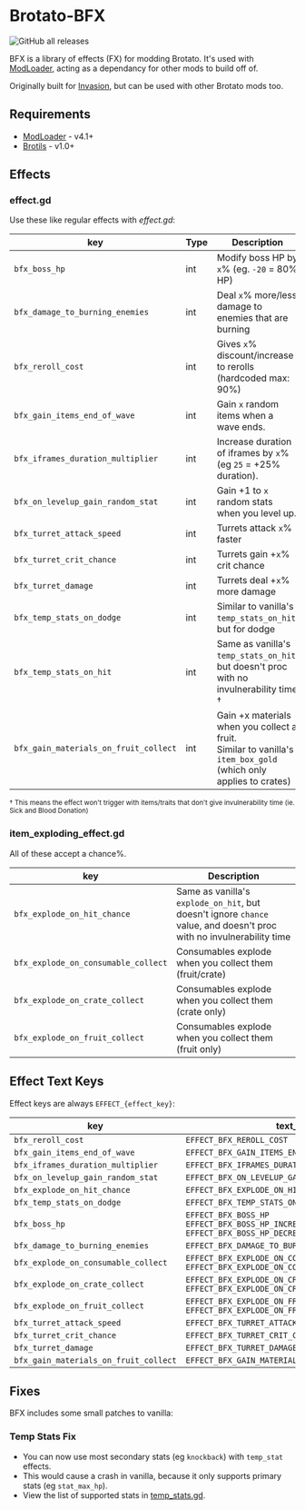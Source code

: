 # Brotato-BFX

![GitHub all releases](https://img.shields.io/github/downloads/BrotatoMods/Brotato-BFX/total)

BFX is a library of effects (FX) for modding Brotato. It's used with [ModLoader](https://github.com/BrotatoMods/Brotato-ModLoader), acting as a dependancy for other mods to build off of.

Originally built for [Invasion](https://github.com/BrotatoMods/Brotato-Invasion-Mod), but can be used with other Brotato mods too.

## Requirements

* [ModLoader](https://github.com/GodotModding/godot-mod-loader) - v4.1+
* [Brotils](https://github.com/BrotatoMods/Brotato-Brotils/) - v1.0+

## Effects

### effect.gd

Use these like regular effects with *effect.gd*:

| key   | Type | Description |
| ----- | ---- | ----------- |
| `bfx_boss_hp`                     | int | Modify boss HP by `x`% (eg. `-20` = 80% HP) |
| `bfx_damage_to_burning_enemies`   | int | Deal `x`% more/less damage to enemies that are burning |
| `bfx_reroll_cost`                 | int | Gives `x`% discount/increase to rerolls (hardcoded max: 90%) |
| `bfx_gain_items_end_of_wave`      | int | Gain `x` random items when a wave ends. |
| `bfx_iframes_duration_multiplier` | int | Increase duration of iframes by `x`% (eg `25` = +25% duration). |
| `bfx_on_levelup_gain_random_stat` | int | Gain +1 to `x` random stats when you level up. |
| `bfx_turret_attack_speed`         | int | Turrets attack `x`% faster |
| `bfx_turret_crit_chance`          | int | Turrets gain +`x`% crit chance |
| `bfx_turret_damage`               | int | Turrets deal +`x`% more damage |
| `bfx_temp_stats_on_dodge`         | int | Similar to vanilla's `temp_stats_on_hit`, but for dodge |
| `bfx_temp_stats_on_hit`           | int | Same as vanilla's `temp_stats_on_hit`, but doesn't proc with no invulnerability time † |
| `bfx_gain_materials_on_fruit_collect` | int | Gain +x materials when you collect a fruit.<br>Similar to vanilla's `item_box_gold` (which only applies to crates) |

<small>† This means the effect won't trigger with items/traits that don't give invulnerability time (ie. Sick and Blood Donation)</small>


### item_exploding_effect.gd

All of these accept a chance%.

| key   | Description |
| ----- | ----------- |
| `bfx_explode_on_hit_chance`         | Same as vanilla's `explode_on_hit`, but doesn't ignore `chance` value, and doesn't proc with no invulnerability time |
| `bfx_explode_on_consumable_collect` | Consumables explode when you collect them (fruit/crate) |
| `bfx_explode_on_crate_collect`      | Consumables explode when you collect them (crate only) |
| `bfx_explode_on_fruit_collect`      | Consumables explode when you collect them (fruit only) |


## Effect Text Keys

Effect keys are always `EFFECT_{effect_key}`:

| key   | text_key   |
| ----- | ---------- |
| `bfx_reroll_cost`                   | `EFFECT_BFX_REROLL_COST` |
| `bfx_gain_items_end_of_wave`        | `EFFECT_BFX_GAIN_ITEMS_END_OF_WAVE`      |
| `bfx_iframes_duration_multiplier`   | `EFFECT_BFX_IFRAMES_DURATION_MULTIPLIER` |
| `bfx_on_levelup_gain_random_stat`   | `EFFECT_BFX_ON_LEVELUP_GAIN_RANDOM_STAT` |
| `bfx_explode_on_hit_chance`         | `EFFECT_BFX_EXPLODE_ON_HIT_CHANCE` |
| `bfx_temp_stats_on_dodge`           | `EFFECT_BFX_TEMP_STATS_ON_DODGE` |
| `bfx_boss_hp`                       | `EFFECT_BFX_BOSS_HP`<br>`EFFECT_BFX_BOSS_HP_INCREASE`<br>`EFFECT_BFX_BOSS_HP_DECREASE` |
| `bfx_damage_to_burning_enemies`     | `EFFECT_BFX_DAMAGE_TO_BURNING_ENEMIES` |
| `bfx_explode_on_consumable_collect` | `EFFECT_BFX_EXPLODE_ON_CONSUMABLE_COLLECT`<br>`EFFECT_BFX_EXPLODE_ON_CONSUMABLE_COLLECT_CHANCE` |
| `bfx_explode_on_crate_collect`      | `EFFECT_BFX_EXPLODE_ON_CRATE_COLLECT`<br>`EFFECT_BFX_EXPLODE_ON_CRATE_COLLECT_CHANCE` |
| `bfx_explode_on_fruit_collect`      | `EFFECT_BFX_EXPLODE_ON_FRUIT_COLLECT`<br>`EFFECT_BFX_EXPLODE_ON_FRUIT_COLLECT_CHANCE` |
| `bfx_turret_attack_speed`           | `EFFECT_BFX_TURRET_ATTACK_SPEED` |
| `bfx_turret_crit_chance`            | `EFFECT_BFX_TURRET_CRIT_CHANCE` |
| `bfx_turret_damage`                 | `EFFECT_BFX_TURRET_DAMAGE` |
| `bfx_gain_materials_on_fruit_collect` | `EFFECT_BFX_GAIN_MATERIALS_ON_FRUIT_COLLECT` |

## Fixes

BFX includes some small patches to vanilla:

### Temp Stats Fix

- You can now use most secondary stats (eg `knockback`) with `temp_stat` effects.
- This would cause a crash in vanilla, because it only supports primary stats (eg `stat_max_hp`).
- View the list of supported stats in [temp_stats.gd](root/mods-unpacked/Darkly77-BFX/extensions/singletons/temp_stats.gd).
